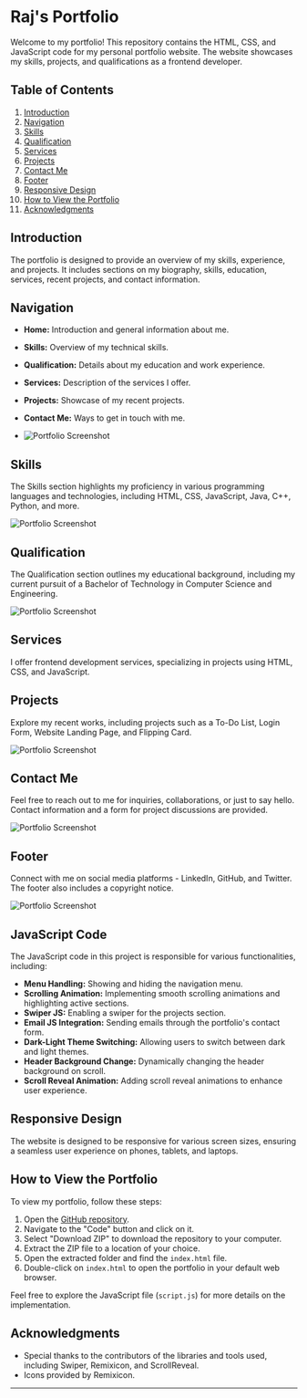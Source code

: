 # Raj's Portfolio

Welcome to my portfolio! This repository contains the HTML, CSS, and JavaScript code for my personal portfolio website. The website showcases my skills, projects, and qualifications as a frontend developer.

## Table of Contents

1. [Introduction](#introduction)
2. [Navigation](#navigation)
3. [Skills](#skills)
4. [Qualification](#qualification)
5. [Services](#services)
6. [Projects](#projects)
7. [Contact Me](#contact-me)
8. [Footer](#footer)
9. [Responsive Design](#responsive-design)
10. [How to View the Portfolio](#how-to-view-the-portfolio)
11. [Acknowledgments](#acknowledgments)

## Introduction

The portfolio is designed to provide an overview of my skills, experience, and projects. It includes sections on my biography, skills, education, services, recent projects, and contact information.

## Navigation

- **Home:** Introduction and general information about me.
- **Skills:** Overview of my technical skills.
- **Qualification:** Details about my education and work experience.
- **Services:** Description of the services I offer.
- **Projects:** Showcase of my recent projects.
- **Contact Me:** Ways to get in touch with me.

- ![Portfolio Screenshot](https://github.com/Rajmathur-8/my-portfolio/assets/118900514/e40b5ea7-af18-48c3-a0af-f0e51a093814)

## Skills

The Skills section highlights my proficiency in various programming languages and technologies, including HTML, CSS, JavaScript, Java, C++, Python, and more.

![Portfolio Screenshot](https://github.com/Rajmathur-8/my-portfolio/assets/118900514/f865eb36-bd32-4c62-a02b-469aa61243c4)


## Qualification

The Qualification section outlines my educational background, including my current pursuit of a Bachelor of Technology in Computer Science and Engineering.

![Portfolio Screenshot](https://github.com/Rajmathur-8/my-portfolio/assets/118900514/c86931ad-bc4a-40ac-94f7-0999257d9024)


## Services

I offer frontend development services, specializing in projects using HTML, CSS, and JavaScript.



## Projects

Explore my recent works, including projects such as a To-Do List, Login Form, Website Landing Page, and Flipping Card.

![Portfolio Screenshot](https://github.com/Rajmathur-8/my-portfolio/assets/118900514/c21832d0-b771-4fc8-8c12-c6884a238e78)


## Contact Me

Feel free to reach out to me for inquiries, collaborations, or just to say hello. Contact information and a form for project discussions are provided.

![Portfolio Screenshot](https://github.com/Rajmathur-8/my-portfolio/assets/118900514/0d2dd7f8-999d-4c47-b739-816d87c6b497)


## Footer

Connect with me on social media platforms - LinkedIn, GitHub, and Twitter. The footer also includes a copyright notice.

![Portfolio Screenshot](https://github.com/Rajmathur-8/my-portfolio/assets/118900514/9f759a1f-dddf-422a-8606-c455e22307a7)


## JavaScript Code

The JavaScript code in this project is responsible for various functionalities, including:

- **Menu Handling:** Showing and hiding the navigation menu.
- **Scrolling Animation:** Implementing smooth scrolling animations and highlighting active sections.
- **Swiper JS:** Enabling a swiper for the projects section.
- **Email JS Integration:** Sending emails through the portfolio's contact form.
- **Dark-Light Theme Switching:** Allowing users to switch between dark and light themes.
- **Header Background Change:** Dynamically changing the header background on scroll.
- **Scroll Reveal Animation:** Adding scroll reveal animations to enhance user experience.

## Responsive Design

The website is designed to be responsive for various screen sizes, ensuring a seamless user experience on phones, tablets, and laptops.

## How to View the Portfolio

To view my portfolio, follow these steps:

1. Open the [GitHub repository](https://github.com/Rajmathur-8/my-portfolio).
2. Navigate to the "Code" button and click on it.
3. Select "Download ZIP" to download the repository to your computer.
4. Extract the ZIP file to a location of your choice.
5. Open the extracted folder and find the `index.html` file.
6. Double-click on `index.html` to open the portfolio in your default web browser.

Feel free to explore the JavaScript file (`script.js`) for more details on the implementation.

## Acknowledgments

- Special thanks to the contributors of the libraries and tools used, including Swiper, Remixicon, and ScrollReveal.
- Icons provided by Remixicon.

---
